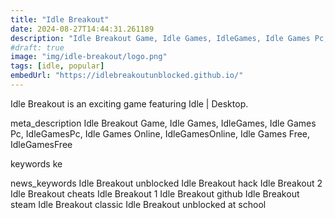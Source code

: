 ```yaml
---
title: "Idle Breakout"
date: 2024-08-27T14:44:31.261189
description: "Idle Breakout Game, Idle Games, IdleGames, Idle Games Pc, IdleGamesPc, Idle Games Online, IdleGamesOnline, Idle Games Free, IdleGamesFree"
#draft: true
image: "img/idle-breakout/logo.png"
tags: [idle, popular]
embedUrl: "https://idlebreakoutunblocked.github.io/"
---
```


Idle Breakout is an exciting game featuring Idle | Desktop.

meta_description
Idle Breakout Game, Idle Games, IdleGames, Idle Games Pc, IdleGamesPc, Idle Games Online, IdleGamesOnline, Idle Games Free, IdleGamesFree


keywords
ke


news_keywords
Idle Breakout unblocked Idle Breakout hack Idle Breakout 2 Idle Breakout cheats Idle Breakout 1 Idle Breakout github Idle Breakout steam Idle Breakout classic Idle Breakout unblocked at school
